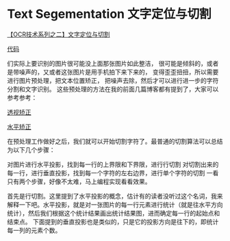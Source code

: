 # Text Segementation  文字定位与切割

[【OCR技术系列之二】文字定位与切割](https://www.cnblogs.com/skyfsm/p/8029668.html)

[代码](https://github.com/AstarLight/text_segementation)


们实际上要识别的图片很可能没上面那张图片如此整洁，
很可能是倾斜的，或者是带噪声的，又或者这张图片是用手机拍下来下来的，
变得歪歪扭扭，所以需要进行图片预处理，把文本位置矫正，
把噪声去除，然后才可以进行进一步的字符分割和文字识别。
这些预处理的方法在我的前面几篇博客都有提到了，大家可以参考参考：

[透视矫正](https://www.cnblogs.com/skyfsm/p/7324346.html)
      
[水平矫正](https://www.cnblogs.com/skyfsm/p/6902524.html)

在预处理工作做好之后，我们就可以开始切割字符了。最普通的切割算法可以总结为以下几个步骤：

对图片进行水平投影，找到每一行的上界限和下界限，进行行切割
对切割出来的每一行，进行垂直投影，找到每一个字符的左右边界，进行单个字符的切割
一看只有两个步骤，好像不太难，马上编程实现看看效果。

首先是行切割。这里提到了水平投影的概念，估计有的读者没听过这个名词，我来解释一下吧。水平投影，就是对一张图片的每一行元素进行统计（就是往水平方向统计），然后我们根据这个统计结果画出统计结果图，进而确定每一行的起始点和结束点。
下面提到的垂直投影也是类似的，只是它的投影方向是往下的，即统计每一列的元素个数。

